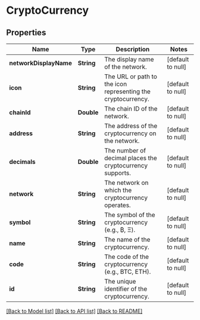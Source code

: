 # CryptoCurrency
## Properties

| Name | Type | Description | Notes |
|------------ | ------------- | ------------- | -------------|
| **networkDisplayName** | **String** | The display name of the network. | [default to null] |
| **icon** | **String** | The URL or path to the icon representing the cryptocurrency. | [default to null] |
| **chainId** | **Double** | The chain ID of the network. | [default to null] |
| **address** | **String** | The address of the cryptocurrency on the network. | [default to null] |
| **decimals** | **Double** | The number of decimal places the cryptocurrency supports. | [default to null] |
| **network** | **String** | The network on which the cryptocurrency operates. | [default to null] |
| **symbol** | **String** | The symbol of the cryptocurrency (e.g., ₿, Ξ). | [default to null] |
| **name** | **String** | The name of the cryptocurrency. | [default to null] |
| **code** | **String** | The code of the cryptocurrency (e.g., BTC, ETH). | [default to null] |
| **id** | **String** | The unique identifier of the cryptocurrency. | [default to null] |

[[Back to Model list]](../README.md#documentation-for-models) [[Back to API list]](../README.md#documentation-for-api-endpoints) [[Back to README]](../README.md)

